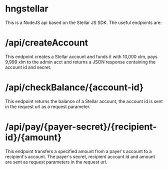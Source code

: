 # hngstellar

This is a NodeJS api based on the Stellar JS SDK. The useful endpoints are:

# /api/createAccount
This endpoint creates a Stellar account and funds it with 10,000 xlm, pays 9,999 xlm to the admin acct and returns a JSON response containing the account id and secret.
  
# /api/checkBalance/{account-id}
This endpoint returns the balance of a Stellar account, the account id is sent in the request url as a request parameter.
  
# /api/pay/{payer-secret}/{recipient-id}/{amount}
This endpoint transfers a specified amount from a payer's account to a recipient's account. The payer's secret, recipient account id and amount are sent as request parameters in the request url.
